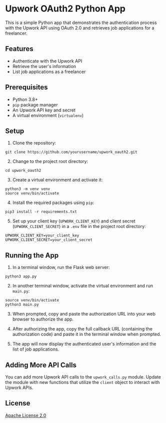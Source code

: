 # Upwork OAuth2 Python App

This is a simple Python app that demonstrates the authentication process with the Upwork API using OAuth 2.0 and retrieves job applications for a freelancer.

## Features

- Authenticate with the Upwork API
- Retrieve the user's information
- List job applications as a freelancer

## Prerequisites

- Python 3.8+
- `pip` package manager
- An Upwork API key and secret
- A virtual environment (`virtualenv`)

## Setup

1. Clone the repository:
  ```
  git clone https://github.com/yourusername/upwork_oauth2.git
  ```

2. Change to the project root directory:
  ```
  cd upwork_oauth2
  ```

3. Create a virtual environment and activate it:
  ```
  python3 -m venv venv
  source venv/bin/activate
  ```

4. Install the required packages using `pip`:
  ```
  pip3 install -r requirements.txt
  ```

5. Set up your client key (`UPWORK_CLIENT_KEY`) and client secret (`UPWORK_CLIENT_SECRET`) in a `.env` file in the project root directory:
  ```
  UPWORK_CLIENT_KEY=your_client_key
  UPWORK_CLIENT_SECRET=your_client_secret
  ```

## Running the App

1. In a terminal window, run the Flask web server:
  ```
  python3 app.py
  ```

2. In another terminal window, activate the virtual environment and run `main.py`:
  ```
  source venv/bin/activate
  python3 main.py
  ```

3. When prompted, copy and paste the authorization URL into your web browser to authorize the app.

4. After authorizing the app, copy the full callback URL (containing the authorization code) and paste it in the terminal window when prompted.

5. The app will now display the authenticated user's information and the list of job applications.

## Adding More API Calls

You can add more Upwork API calls to the `upwork_calls.py` module. Update the module with new functions that utilize the `client` object to interact with Upwork APIs.

## License

[Apache License 2.0](LICENSE)
